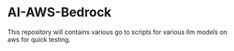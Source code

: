 # AI-AWS-Bedrock
This repository will contains various go to scripts for various llm models on aws for quick testing.
